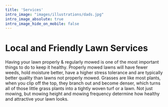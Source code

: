 ```yaml
---
title: 'Services'
intro_image: "images/illustrations/dads.jpg"
intro_image_absolute: true
intro_image_hide_on_mobile: false
---
```


# Local and Friendly Lawn Services

Having your lawn properly & regularly mowed is one of the most important things to do to keep it healthy. Properly mowed lawns will have fewer weeds, hold moisture better, have a higher stress tolerance and are typically better quality than lawns not properly mowed. Grasses are like most plants, when you clip off the top, they branch out and become denser, which turns all of those little grass plants into a tightly woven turf or a lawn. Not just mowing, but mowing height and mowing frequency determine how healthy and attractive your lawn looks.
